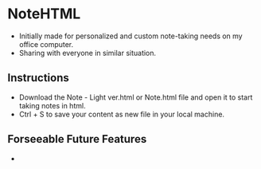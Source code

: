 # NoteHTML
+ Initially made for personalized and custom note-taking needs on my office computer.
+ Sharing with everyone in similar situation.

## Instructions
+ Download the Note - Light ver.html or Note.html file and open it to start taking notes in html.
+ Ctrl + S to save your content as new file in your local machine.

## Forseeable Future Features
+ 

